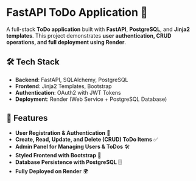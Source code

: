 # FastAPI ToDo Application 🚀
A full-stack **ToDo application** built with **FastAPI**, **PostgreSQL**, and **Jinja2 templates**. This project demonstrates **user authentication, CRUD operations, and full deployment using Render**.

## 🛠 Tech Stack
- **Backend**: FastAPI, SQLAlchemy, PostgreSQL
- **Frontend**: Jinja2 Templates, Bootstrap
- **Authentication**: OAuth2 with JWT Tokens
- **Deployment**: Render (Web Service + PostgreSQL Database)

## 📌 Features
- **User Registration & Authentication** 🔐  
- **Create, Read, Update, and Delete (CRUD) ToDo Items** ✅  
- **Admin Panel for Managing Users & ToDos** 🛠  
- **Styled Frontend with Bootstrap** 🎨  
- **Database Persistence with PostgreSQL** 🗄  
- **Fully Deployed on Render** 🌍  
